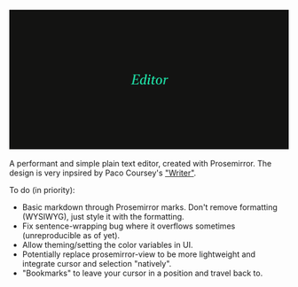 ![Dark black card with centered text "Editor" set in striking green](img/card.png)

A performant and simple plain text editor, created with Prosemirror. The design is very inpsired by Paco Coursey's ["Writer"](https://github.com/pacocoursey/writer).

To do (in priority):

- Basic markdown through Prosemirror marks. Don't remove formatting (WYSIWYG), just style it with the formatting.
- Fix sentence-wrapping bug where it overflows sometimes (unreproducible as of yet).
- Allow theming/setting the color variables in UI.
- Potentially replace prosemirror-view to be more lightweight and integrate cursor and selection "natively".
- "Bookmarks" to leave your cursor in a position and travel back to.
